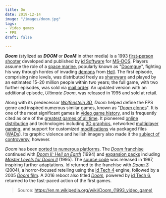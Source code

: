 ```yaml
---
title: Do
date: 2019-12-14
image: "/images/doom.jpg"
tags:
- Video games
- FPS
draft: false

---
```

***Doom*** (stylized as ***DOOM*** or ***DooM*** in other media) is a 1993 [first-person shooter](https://en.m.wikipedia.org/wiki/First-person_shooter) developed and published by [id Software](https://en.m.wikipedia.org/wiki/Id_Software) for [MS-DOS](https://en.m.wikipedia.org/wiki/MS-DOS). Players assume the role of a [space marine](https://en.m.wikipedia.org/wiki/Space_marine), popularly known as "[Doomguy](https://en.m.wikipedia.org/wiki/Doomguy)", fighting his way through hordes of invading [demons](https://en.m.wikipedia.org/wiki/Demon) from [Hell](https://en.m.wikipedia.org/wiki/Hell). The first episode, comprising nine levels, was distributed freely as [shareware](https://en.m.wikipedia.org/wiki/Shareware) and played by an estimated 15–20 million people within two years; the full game, with two further episodes, was sold via [mail order](https://en.m.wikipedia.org/wiki/Mail_order). An updated version with an additional episode, *Ultimate Doom*, was released in 1995 and sold at retail.
<!-- excerpt -->
Along with its predecessor *[Wolfenstein 3D](https://en.m.wikipedia.org/wiki/Wolfenstein_3D)*, *Doom* helped define the FPS genre and inspired numerous similar games, known as "[*Doom* clones](https://en.m.wikipedia.org/wiki/Doom_clone)". It is one of the most significant games in [video game history](https://en.m.wikipedia.org/wiki/Video_game_history), and is frequently cited as one of the [greatest games of all time](https://en.m.wikipedia.org/wiki/Greatest_video_games_of_all_time). It pioneered [online distribution](https://en.m.wikipedia.org/wiki/Online_distribution) and technologies including [3D graphics](https://en.m.wikipedia.org/wiki/3D_computer_graphics), networked [multiplayer gaming](https://en.m.wikipedia.org/wiki/Multiplayer_video_game), and support for customized [modifications](https://en.m.wikipedia.org/wiki/Modification_(video_game)) via packaged files ([WADs](https://en.m.wikipedia.org/wiki/Doom_WAD)). Its graphic violence and hellish imagery also made it the [subject of controversy](https://en.m.wikipedia.org/wiki/Video_game_controversy), however.

*Doom* has been [ported to numerous platforms](https://en.m.wikipedia.org/wiki/Official_versions_of_Doom). The [*Doom* franchise](https://en.m.wikipedia.org/wiki/Doom_(franchise)) continued with *[Doom II: Hell on Earth](https://en.m.wikipedia.org/wiki/Doom_II:_Hell_on_Earth)* (1994) and [expansion packs](https://en.m.wikipedia.org/wiki/Expansion_pack) including *[Master Levels for Doom II](https://en.m.wikipedia.org/wiki/Master_Levels_for_Doom_II)* (1995). The [source code](https://en.m.wikipedia.org/wiki/Source_code) was released in 1997, inspiring further adaptations. Id returned to the franchise with *[Doom 3](https://en.m.wikipedia.org/wiki/Doom_3)* (2004), a horror-focused retelling using the [id Tech 4](https://en.m.wikipedia.org/wiki/Id_Tech_4) engine, followed by a 2005 [*Doom* film](https://en.m.wikipedia.org/wiki/Doom_(film)). A 2016 reboot also titled *[Doom](https://en.m.wikipedia.org/wiki/Doom_(2016_video_game)),* powered by [id Tech 6](https://en.m.wikipedia.org/wiki/Id_Tech_6), returned to the fast-paced action of the first games.

> Source: https://en.m.wikipedia.org/wiki/Doom_(1993_video_game)